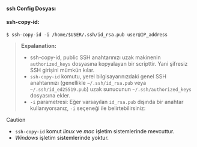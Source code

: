#### ssh Config Dosyası


#### ssh-copy-id:
```shell
$ ssh-copy-id -i /home/$USER/.ssh/id_rsa.pub user@IP_address 
```
> **Expalanation:**
> + ssh-copy-id, public SSH anahtarınızı uzak makinenin `authorized_keys` dosyasına kopyalayan bir scripttir. Yani şifresiz SSH girişini mümkün kılar.
> + `ssh-copy-id` komutu, yerel bilgisayarınızdaki genel SSH anahtarınızı (genellikle `~/.ssh/id_rsa.pub` veya `~/.ssh/id_ed25519.pub`) uzak sunucunun `~/.ssh/authorized_keys` dosyasına ekler.
> + `-i` parametresi: Eğer varsayılan `id_rsa.pub` dışında bir anahtar kullanıyorsanız, `-i` seçeneği ile belirtebilirsiniz:


> [!CAUTION]
> + `ssh-copy-id` komut *linux* ve *mac* işletim sistemlerinde mevcuttur. 
> + *Windows* işletim sistemlerinde yoktur.



